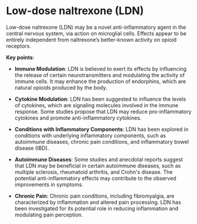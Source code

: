 # Low-dose naltrexone (LDN)

Low-dose naltrexone (LDN) may be a novel anti-inflammatory agent in the central nervous system, via action on microglial cells. Effects appear to be entirely independent from naltrexone’s better-known activity on opioid receptors. 

**Key points**:

* **Immune Modulation**: LDN is believed to exert its effects by influencing the release of certain neurotransmitters and modulating the activity of immune cells. It may enhance the production of endorphins, which are natural opioids produced by the body.

* **Cytokine Modulation**: LDN has been suggested to influence the levels of cytokines, which are signaling molecules involved in the immune response. Some studies propose that LDN may reduce pro-inflammatory cytokines and promote anti-inflammatory cytokines.

* **Conditions with Inflammatory Components**: LDN has been explored in conditions with underlying inflammatory components, such as autoimmune diseases, chronic pain conditions, and inflammatory bowel disease (IBD).

* **Autoimmune Diseases**: Some studies and anecdotal reports suggest that LDN may be beneficial in certain autoimmune diseases, such as multiple sclerosis, rheumatoid arthritis, and Crohn's disease. The potential anti-inflammatory effects may contribute to the observed improvements in symptoms.

* **Chronic Pain**: Chronic pain conditions, including fibromyalgia, are characterized by inflammation and altered pain processing. LDN has been investigated for its potential role in reducing inflammation and modulating pain perception.
